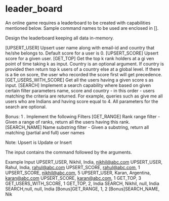 # leader_board

An online game requires a leaderboard to be created with capabilities mentioned below. Sample command names to be used are enclosed in [].

Design the leaderboard keeping all data in-memory.

[UPSERT_USER] Upsert user name along with email-id and country that he/she belongs to. Default score for a user is 0.
[UPSERT_SCORE] Upsert score for a given user.
[GET_TOP] Get the top k rank holders at a gi	ven point of time taking k as input. Country is an optional argument. If country is provided then return top k users of a country else at a global level. If there is a tie on score, the user who recorded the score first will get precedence. 
[GET_USERS_WITH_SCORE] Get all the users having a given score s as input.
[SEARCH] Implement a search capability where based on given certain filter parameters name, score and country - in this order - users matching the criteria are returned. For example, queries such as give me all users who are Indians and having score equal to 4. All parameters for the search are optional.


Bonus:
1 . Implement the following Filters 
[GET_RANGE] Rank range filter - Given a range of ranks, return all the users having this rank.
[SEARCH_NAME] Name substring filter - Given a substring, return all matching (partial and full) user names

Note: Upsert is Update or Insert

The input contains the command followed by the arguments.

Example Input
UPSERT_USER, Nikhil, India, nikhil@abc.com
UPSERT_USER, Rahul, India, rahul@abc.com
UPSERT_SCORE, rahul@abc.com, 1
UPSERT_SCORE, nikhil@abc.com, 5
UPSERT_USER, Karan, Argentina, karan@abc.com
UPSERT_SCORE, karan@abc.com, 1
GET_TOP, 3
GET_USERS_WITH_SCORE, 1
GET_TOP, 2, India
SEARCH, Nikhil, null, India 
SEARCH,null, null, India
[Bonus]GET_RANGE, 1, 2
[Bonus]SEARCH_NAME, Nik
